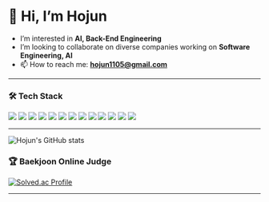 # 👋 Hi, I’m Hojun

-  I’m interested in **AI, Back-End Engineering**
-  I’m looking to collaborate on diverse companies working on **Software Engineering, AI**
- 📫 How to reach me: **hojun1105@gmail.com**

---

### 🛠️ Tech Stack

<p>
  <img src="https://img.shields.io/badge/-Java-344CB7?style=flat-plastic&logo=java&logoColor=white"/>
  <img src="https://img.shields.io/badge/-SpringBoot-6DB33F?style=flat-plastic&logo=springboot&logoColor=white"/>
  <img src="https://img.shields.io/badge/-PostgreSQL-4169E1?style=flat-plastic&logo=postgresql&logoColor=white"/>
  <img src="https://img.shields.io/badge/-Docker-2496ED?style=flat-plastic&logo=docker&logoColor=white"/>
  <img src="https://img.shields.io/badge/-Kotlin-7F52FF?style=flat-plastic&logo=kotlin&logoColor=white"/>
  <img src="https://img.shields.io/badge/-C%23-239120?style=flat-plastic&logo=c-sharp&logoColor=white"/>
  <img src="https://img.shields.io/badge/-MSSQL-CC2927?style=flat-plastic&logo=microsoftsqlserver&logoColor=white"/>
  <img src="https://img.shields.io/badge/-Linux-FCC624?style=flat-plastic&logo=linux&logoColor=black"/>
  <img src="https://img.shields.io/badge/-OpenAI-412991?style=flat-plastic&logo=openai&logoColor=white"/>
  <img src="https://img.shields.io/badge/-ChatGPT-74aa9c?style=flat-plastic&logo=openai&logoColor=white"/>
  <img src="https://img.shields.io/badge/-TensorFlow-FF6F00?style=flat-plastic&logo=tensorflow&logoColor=white"/>
  <img src="https://img.shields.io/badge/-PyTorch-EE4C2C?style=flat-plastic&logo=pytorch&logoColor=white"/>
  <img src="https://img.shields.io/badge/-ScikitLearn-F7931E?style=flat-plastic&logo=scikitlearn&logoColor=white"/>
</p>

---

![Hojun's GitHub stats](https://github-readme-stats.vercel.app/api?username=hojun1105&show_icons=true&count_private=true&cache_seconds=1800)


### 🏆 Baekjoon Online Judge

[![Solved.ac Profile](http://mazassumnida.wtf/api/v2/generate_badge?boj=hojun1105)](https://solved.ac/hojun1105)

---

